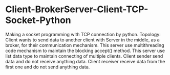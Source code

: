 # Client-BrokerServer-Client-TCP-Socket-Python
Making a socket programming with TCP connection by python.
Topology: Client wants to send data to another client with Server in the middle, as a broker, for their communication mechanism.
This server use multithreading code mechanism to maintain the blocking accept() method.
This server use list data type to maintain connecting of multiple clients.
Client sender send data and do not receive anything data.
Client receiver receive data from the first one and do not send anything data.
